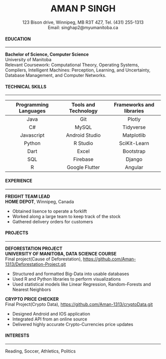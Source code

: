 <h1 align = "center">AMAN P SINGH </h1>
<p align = "center"> 123 Bison drive, Winnipeg, MB R3T 4Z7, Tel. (431) 255-1313<br> Email: singhap2@myumanitoba.ca</p>

####  EDUCATION 

---
<b>Bachelor of Science, Computer Science</b>  
University of Manitoba   
Relevant Coursework: Computational Theory, Operating Systems, Compilers, Intelligent Machines: Perception, Learning, and Uncertainty, Database Management, and Computer Networks.

####  TECHNICAL SKILLS

---

| Programming Languages        | Tools and Technology           | Frameworks and libraries  |
| :-------------: |:-------------:| :-----:|
| Java     | Git | Plotly |
| C#      | MySQL      |   Tidyverse |
| Javascript | Android Studio      |    Matplotlib |
| Python | R Studio      |    SciKit-Learn |
| Dart |    Excel   |    Bootstrap |
| SQL | Firebase      |   Django  |
| R | Google Flutter      |  Angular   |

####  EXPERIENCE

---

<b>FREIGHT TEAM LEAD   
  HOME DEPOT</b>, Winnipeg, Canada    
  
- Obtained lisence to operate a forklift 
- Worked along a large team to keep track of the stock 
- Gathered delivery orders for customers
  

####  PROJECTS

---

<b>DEFORESTATION PROJECT  
UNIVERSITY OF MANITOBA, DATA SCIENCE COURSE</b>  
Final project(Cause of Deforestation), <https://github.com/Aman-1313/Deforestation-Project.git>

- Structured and formatted Big-Data into usable databases   
- Used R and Python libraries to perform visualizations  
- Used statistical models like Linear Regression, Random-Forests and Nearest Neighbors 

<b>CRYPTO PRICE CHECKER</b>  
Final Project(Crypto Data), <https://github.com/Aman-1313/cryptoData.git>   

- Designed Android and IOS application  
- Integrated API from an online source   
- Delivered highly accurate Crypto-Currencies price updates 

####  INTERESTS

---
Reading, Soccer, Athletics, Politics 
